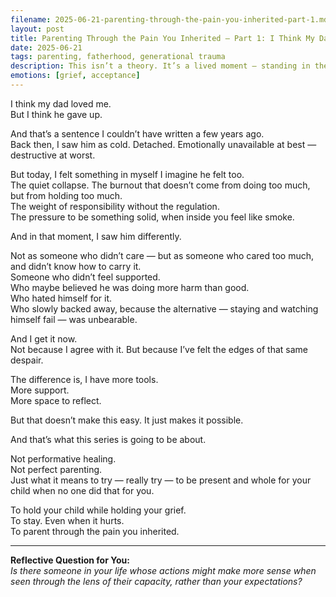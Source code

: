 ```yaml
---
filename: 2025-06-21-parenting-through-the-pain-you-inherited-part-1.md
layout: post
title: Parenting Through the Pain You Inherited – Part 1: I Think My Dad Loved Me, But He Gave Up
date: 2025-06-21
tags: parenting, fatherhood, generational trauma
description: This isn’t a theory. It’s a lived moment — standing in the emotional weight of parenting, and suddenly seeing my father not as the man who failed me, but as someone who didn’t have the strength to keep trying.
emotions: [grief, acceptance]
---
```


I think my dad loved me.  
But I think he gave up.

And that’s a sentence I couldn’t have written a few years ago.  
Back then, I saw him as cold. Detached. Emotionally unavailable at best — destructive at worst.

But today, I felt something in myself I imagine he felt too.  
The quiet collapse. The burnout that doesn’t come from doing too much, but from holding too much.  
The weight of responsibility without the regulation.  
The pressure to be something solid, when inside you feel like smoke.

And in that moment, I saw him differently.

Not as someone who didn’t care — but as someone who cared too much, and didn’t know how to carry it.  
Someone who didn’t feel supported.  
Who maybe believed he was doing more harm than good.  
Who hated himself for it.  
Who slowly backed away, because the alternative — staying and watching himself fail — was unbearable.

And I get it now.  
Not because I agree with it. But because I’ve felt the edges of that same despair.

The difference is, I have more tools.  
More support.  
More space to reflect.

But that doesn’t make this easy. It just makes it possible.

And that’s what this series is going to be about.

Not performative healing.  
Not perfect parenting.  
Just what it means to try — really try — to be present and whole for your child when no one did that for you.

To hold your child while holding your grief.  
To stay. Even when it hurts.  
To parent through the pain you inherited.

---

**Reflective Question for You:**  
*Is there someone in your life whose actions might make more sense when seen through the lens of their capacity, rather than your expectations?*
